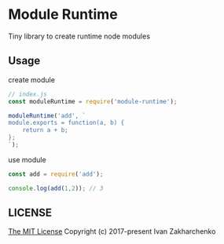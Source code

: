 # Module Runtime

Tiny library to create runtime node modules

## Usage

create module
``` javascript
// index.js
const moduleRuntime = require('module-runtime');

moduleRuntime('add', `
module.exports = function(a, b) {
    return a + b;
};
`);

```
use module
``` javascript
const add = require('add');

console.log(add(1,2)); // 3
```

## LICENSE

[The MIT License](http://opensource.org/licenses/MIT)
Copyright (c) 2017-present Ivan Zakharchenko


